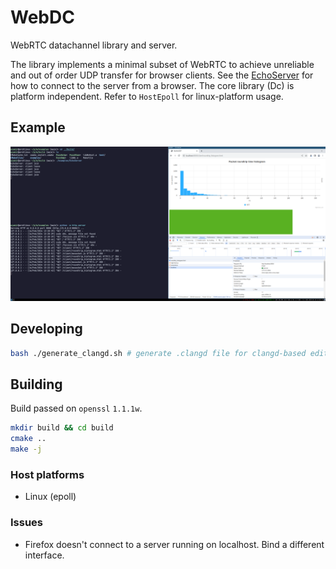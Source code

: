 # WebDC

WebRTC datachannel library and server.

The library implements a minimal subset of WebRTC to achieve unreliable and out of order UDP transfer for browser clients.
See the [EchoServer](https://github.com/ayamir/webdc/blob/master/examples/EchoServer.c) for how to connect to the server from a browser.
The core library (Dc) is platform independent. Refer to `HostEpoll` for linux-platform usage.

## Example

![image-20240216132521221](https://raw.githubusercontent.com/ayamir/blog-imgs/main/image-20240216132521221.png)

## Developing

```bash
bash ./generate_clangd.sh # generate .clangd file for clangd-based editor
```

## Building

Build passed on `openssl` `1.1.1w`.

```bash
mkdir build && cd build
cmake ..
make -j
```

### Host platforms

- Linux (epoll)

### Issues

- Firefox doesn't connect to a server running on localhost. Bind a different interface.
